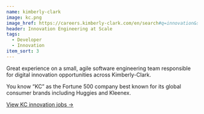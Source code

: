 ```yaml
---
name: kimberly-clark
image: kc.png
image_href: https://careers.kimberly-clark.com/en/search#q=innovation&sort=relevancy
header: Innovation Engineering at Scale
tags:
  - Developer
  - Innovation
item_sort: 3
---
```


Great experience on a small, agile software engineering team responsible for digital innovation opportunities across Kimberly-Clark.

You know “KC” as the Fortune 500 company best known for its global consumer brands including Huggies and Kleenex.

[View KC innovation jobs →](https://careers.kimberly-clark.com/en/search#q=innovation&sort=relevancy)

